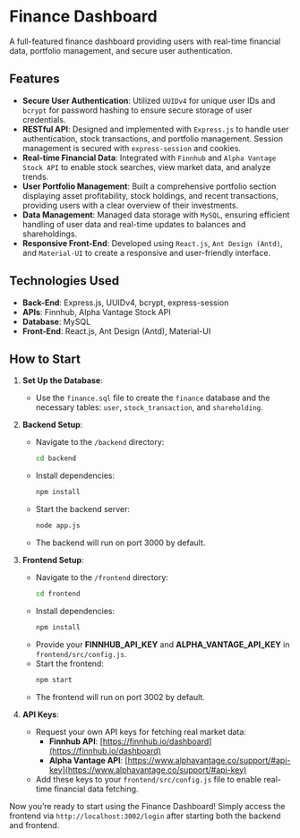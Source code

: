 # Finance Dashboard

A full-featured finance dashboard providing users with real-time financial data, portfolio management, and secure user authentication.

## Features

- **Secure User Authentication**: Utilized `UUIDv4` for unique user IDs and `bcrypt` for password hashing to ensure secure storage of user credentials.
- **RESTful API**: Designed and implemented with `Express.js` to handle user authentication, stock transactions, and portfolio management. Session management is secured with `express-session` and cookies.
- **Real-time Financial Data**: Integrated with `Finnhub` and `Alpha Vantage Stock API` to enable stock searches, view market data, and analyze trends.
- **User Portfolio Management**: Built a comprehensive portfolio section displaying asset profitability, stock holdings, and recent transactions, providing users with a clear overview of their investments.
- **Data Management**: Managed data storage with `MySQL`, ensuring efficient handling of user data and real-time updates to balances and shareholdings.
- **Responsive Front-End**: Developed using `React.js`, `Ant Design (Antd)`, and `Material-UI` to create a responsive and user-friendly interface.

## Technologies Used

- **Back-End**: Express.js, UUIDv4, bcrypt, express-session
- **APIs**: Finnhub, Alpha Vantage Stock API
- **Database**: MySQL
- **Front-End**: React.js, Ant Design (Antd), Material-UI

## How to Start

1. **Set Up the Database**:
   - Use the `finance.sql` file to create the `finance` database and the necessary tables: `user`, `stock_transaction`, and `shareholding`.

2. **Backend Setup**:
   - Navigate to the `/backend` directory:
     ```bash
     cd backend
     ```
   - Install dependencies:
     ```bash
     npm install
     ```
   - Start the backend server:
     ```bash
     node app.js
     ```
   - The backend will run on port 3000 by default.

3. **Frontend Setup**:
   - Navigate to the `/frontend` directory:
     ```bash
     cd frontend
     ```
   - Install dependencies:
     ```bash
     npm install
     ```
   - Provide your **FINNHUB_API_KEY** and **ALPHA_VANTAGE_API_KEY** in `frontend/src/config.js`.
   - Start the frontend:
     ```bash
     npm start
     ```
   - The frontend will run on port 3002 by default.

4. **API Keys**:
   - Request your own API keys for fetching real market data:
     - **Finnhub API**: [https://finnhub.io/dashboard](https://finnhub.io/dashboard)
     - **Alpha Vantage API**: [https://www.alphavantage.co/support/#api-key](https://www.alphavantage.co/support/#api-key)
   - Add these keys to your `frontend/src/config.js` file to enable real-time financial data fetching.

Now you’re ready to start using the Finance Dashboard! Simply access the frontend via `http://localhost:3002/login` after starting both the backend and frontend.
